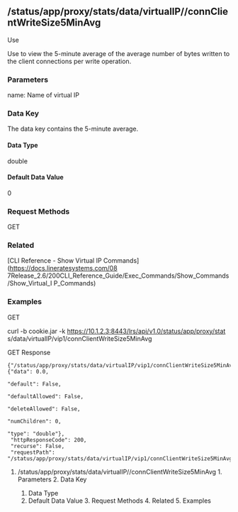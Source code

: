 ## /status/app/proxy/stats/data/virtualIP/<name>/connClientWriteSize5MinAvg

Use

Use to view the 5-minute average of the average number of bytes written to the
client connections per write operation.

### Parameters

name: Name of virtual IP

### Data Key

The data key contains the 5-minute average.

#### Data Type

double

#### Default Data Value

0

### Request Methods

GET

### Related

[CLI Reference - Show Virtual IP Commands](https://docs.lineratesystems.com/08
7Release_2.6/200CLI_Reference_Guide/Exec_Commands/Show_Commands/Show_Virtual_I
P_Commands)

### Examples

GET

curl -b cookie.jar -k https://10.1.2.3:8443/lrs/api/v1.0/status/app/proxy/stat
s/data/virtualIP/vip1/connClientWriteSize5MinAvg

GET Response

    
    
    {"/status/app/proxy/stats/data/virtualIP/vip1/connClientWriteSize5MinAvg": {"data": 0.0,
                                                                                   "default": False,
                                                                                   "defaultAllowed": False,
                                                                                   "deleteAllowed": False,
                                                                                   "numChildren": 0,
                                                                                   "type": "double"},
     "httpResponseCode": 200,
     "recurse": False,
     "requestPath": "/status/app/proxy/stats/data/virtualIP/vip1/connClientWriteSize5MinAvg"}
    

  1. /status/app/proxy/stats/data/virtualIP/<name>/connClientWriteSize5MinAvg
    1. Parameters
    2. Data Key
      1. Data Type
      2. Default Data Value
    3. Request Methods
    4. Related
    5. Examples

